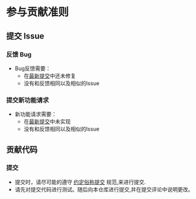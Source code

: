 # 参与贡献准则

## 提交 Issue
### 反馈 Bug
- Bug反馈需要：
  - 在[最新提交](https://gitee.com/JustNothing_1021/Class-Manager/commits/master)中还未修复
  - 没有和反馈相同以及相似的Issue

### 提交新功能请求

- 新功能请求需要：
  - 在[最新提交](https://gitee.com/JustNothing_1021/Class-Manager/commits/master)中未实现
  - 没有和反馈相同以及相似的Issue

## 贡献代码

### 提交

- 提交时，请尽可能的遵守 [约定俗称提交](https://www.conventionalcommits.org/zh-hans/v1.0.0) 规范,来进行提交.
- 请先对提交代码进行测试。随后向本仓库进行提交,并在提交评论中说明更改。